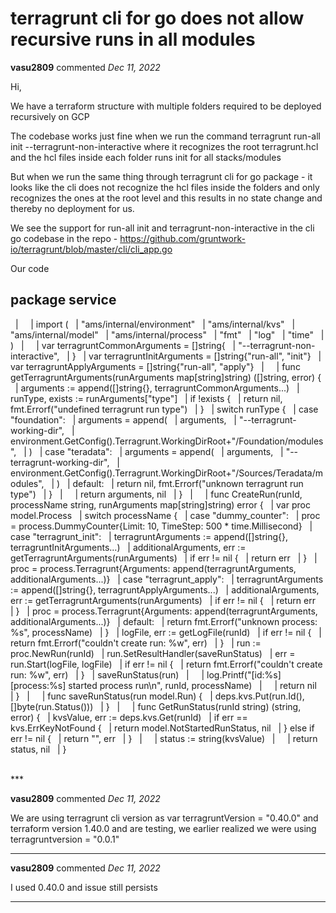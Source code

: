 # terragrunt cli for go does not allow recursive runs in all modules

**vasu2809** commented *Dec 11, 2022*

Hi,

We have a terraform structure with multiple folders required to be deployed recursively on GCP

The codebase works just fine when we run the command terragrunt run-all init --terragrunt-non-interactive where it recognizes the root terragrunt.hcl and the hcl files inside each folder runs init for all stacks/modules


But when we run the same thing through terragrunt cli for go package - it looks like the cli does not recognize the hcl files inside the folders and only recognizes the ones at the root level and this
results in no state change and thereby no deployment for us.

We see the support for run-all init and terragrunt-non-interactive in the cli go codebase in the repo - https://github.com/gruntwork-io/terragrunt/blob/master/cli/cli_app.go

Our code



package service
--
  |  
  | import (
  | "ams/internal/environment"
  | "ams/internal/kvs"
  | "ams/internal/model"
  | "ams/internal/process"
  | "fmt"
  | "log"
  | "time"
  | )
  |  
  | var terragruntCommonArguments = []string{
  | "--terragrunt-non-interactive",
  | }
  | var terragruntInitArguments = []string{"run-all", "init"}
  | var terragruntApplyArguments = []string{"run-all", "apply"}
  |  
  | func getTerragruntArguments(runArguments map[string]string) ([]string, error) {
  | arguments := append([]string{}, terragruntCommonArguments...)
  | runType, exists := runArguments["type"]
  | if !exists {
  | return nil, fmt.Errorf("undefined terragrunt run type")
  | }
  | switch runType {
  | case "foundation":
  | arguments = append(
  | arguments,
  | "--terragrunt-working-dir",
  | environment.GetConfig().Terragrunt.WorkingDirRoot+"/Foundation/modules",
  | )
  | case "teradata":
  | arguments = append(
  | arguments,
  | "--terragrunt-working-dir",
  | environment.GetConfig().Terragrunt.WorkingDirRoot+"/Sources/Teradata/modules",
  | )
  | default:
  | return nil, fmt.Errorf("unknown terragrunt run type")
  | }
  |  
  | return arguments, nil
  | }
  |  
  | func CreateRun(runId, processName string, runArguments map[string]string) error {
  | var proc model.Process
  | switch processName {
  | case "dummy_counter":
  | proc = process.DummyCounter{Limit: 10, TimeStep: 500 * time.Millisecond}
  | case "terragrunt_init":
  | terragruntArguments := append([]string{}, terragruntInitArguments...)
  | additionalArguments, err := getTerragruntArguments(runArguments)
  | if err != nil {
  | return err
  | }
  | proc = process.Terragrunt{Arguments: append(terragruntArguments, additionalArguments...)}
  | case "terragrunt_apply":
  | terragruntArguments := append([]string{}, terragruntApplyArguments...)
  | additionalArguments, err := getTerragruntArguments(runArguments)
  | if err != nil {
  | return err
  | }
  | proc = process.Terragrunt{Arguments: append(terragruntArguments, additionalArguments...)}
  | default:
  | return fmt.Errorf("unknown process: %s", processName)
  | }
  | logFile, err := getLogFile(runId)
  | if err != nil {
  | return fmt.Errorf("couldn't create run: %w", err)
  | }
  | run := proc.NewRun(runId)
  | run.SetResultHandler(saveRunStatus)
  | err = run.Start(logFile, logFile)
  | if err != nil {
  | return fmt.Errorf("couldn't create run: %w", err)
  | }
  | saveRunStatus(run)
  |  
  | log.Printf("[id:%s][process:%s] started process run\n", runId, processName)
  |  
  | return nil
  | }
  |  
  | func saveRunStatus(run model.Run) {
  | deps.kvs.Put(run.Id(), []byte(run.Status()))
  | }
  |  
  | func GetRunStatus(runId string) (string, error) {
  | kvsValue, err := deps.kvs.Get(runId)
  | if err == kvs.ErrKeyNotFound {
  | return model.NotStartedRunStatus, nil
  | } else if err != nil {
  | return "", err
  | }
  |  
  | status := string(kvsValue)
  |  
  | return status, nil
  | }



<br />
***


**vasu2809** commented *Dec 11, 2022*

We are using terragrunt cli version as var terragruntVersion = "0.40.0" and terraform version 1.40.0 and are testing, we earlier realized we were using terragruntversion = "0.0.1"
***

**vasu2809** commented *Dec 11, 2022*

I used 0.40.0 and issue still persists
***

